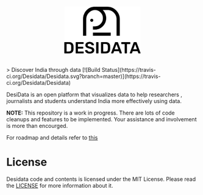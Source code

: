 <p align="center">
  <img width="200" src="./assets/readme/logo-base.png">
</p>
<br>
> Discover India through data
[![Build Status](https://travis-ci.org/Desidata/Desidata.svg?branch=master)](https://travis-ci.org/Desidata/Desidata)


DesiData is an open platform that visualizes data to help researchers , journalists and students understand India more effectively using data.

**NOTE:** This repository is a work in progress. There are lots of code cleanups and features to be implemented. Your assistance and involvement is more than encourged. 

For roadmap and details refer to [this](https://docs.google.com/document/d/1JfvCKG_NR_OVKQ3fdpfrjWd1GBsyOZ-Ypl0Gbl8OEw8/edit?usp=sharing)

# License

Desidata code and contents is licensed under the MIT License.
Please read the [LICENSE](./LICENSE) for more information about it.

